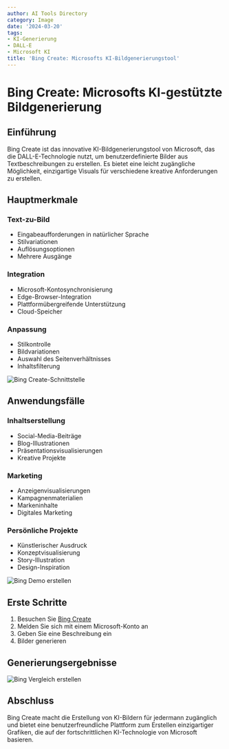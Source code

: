 ```yaml
---
author: AI Tools Directory
category: Image
date: '2024-03-20'
tags:
- KI-Generierung
- DALL-E
- Microsoft KI
title: 'Bing Create: Microsofts KI-Bildgenerierungstool'
---
```


# Bing Create: Microsofts KI-gestützte Bildgenerierung

## Einführung

Bing Create ist das innovative KI-Bildgenerierungstool von Microsoft, das die DALL-E-Technologie nutzt, um benutzerdefinierte Bilder aus Textbeschreibungen zu erstellen. Es bietet eine leicht zugängliche Möglichkeit, einzigartige Visuals für verschiedene kreative Anforderungen zu erstellen.

## Hauptmerkmale

### Text-zu-Bild
- Eingabeaufforderungen in natürlicher Sprache
- Stilvariationen
- Auflösungsoptionen
- Mehrere Ausgänge

### Integration
- Microsoft-Kontosynchronisierung
- Edge-Browser-Integration
- Plattformübergreifende Unterstützung
- Cloud-Speicher

### Anpassung
- Stilkontrolle
- Bildvariationen
- Auswahl des Seitenverhältnisses
- Inhaltsfilterung

![Bing Create-Schnittstelle](/imgs/bingcreate/interface.jpg)

## Anwendungsfälle

### Inhaltserstellung
- Social-Media-Beiträge
- Blog-Illustrationen
- Präsentationsvisualisierungen
- Kreative Projekte

### Marketing
- Anzeigenvisualisierungen
- Kampagnenmaterialien
- Markeninhalte
- Digitales Marketing

### Persönliche Projekte
- Künstlerischer Ausdruck
- Konzeptvisualisierung
- Story-Illustration
- Design-Inspiration

![Bing Demo erstellen](/imgs/bingcreate/demo.jpg)

## Erste Schritte

1. Besuchen Sie [Bing Create](https://www.bing.com/create)
2. Melden Sie sich mit einem Microsoft-Konto an
3. Geben Sie eine Beschreibung ein
4. Bilder generieren

## Generierungsergebnisse

![Bing Vergleich erstellen](/imgs/bingcreate/comparison.jpg)

## Abschluss

Bing Create macht die Erstellung von KI-Bildern für jedermann zugänglich und bietet eine benutzerfreundliche Plattform zum Erstellen einzigartiger Grafiken, die auf der fortschrittlichen KI-Technologie von Microsoft basieren.